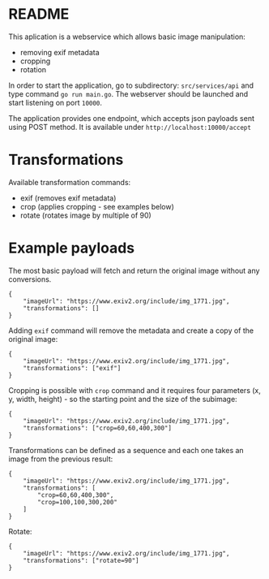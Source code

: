 # README

This aplication is a webservice which allows basic image manipulation:

- removing exif metadata
- cropping
- rotation

In order to start the application, go to subdirectory:
`src/services/api` and type command `go run main.go`. The webserver should be launched and start listening on port `10000`.

The application provides one endpoint, which accepts json payloads sent using POST method. It is available under `http://localhost:10000/accept`

# Transformations

Available transformation commands:

- exif (removes exif metadata)
- crop (applies cropping - see examples below)
- rotate (rotates image by multiple of 90)

# Example payloads

The most basic payload will fetch and return the original image without any conversions.

```
{
	"imageUrl": "https://www.exiv2.org/include/img_1771.jpg",
	"transformations": []
}
```

Adding `exif` command will remove the metadata and create a copy of the original image:

```
{
	"imageUrl": "https://www.exiv2.org/include/img_1771.jpg",
	"transformations": ["exif"]
}
```

Cropping is possible with `crop` command and it requires four parameters (x, y, width, height) - so the starting point and the size of the subimage:

```
{
	"imageUrl": "https://www.exiv2.org/include/img_1771.jpg",
	"transformations": ["crop=60,60,400,300"]
}
```

Transformations can be defined as a sequence and each one takes an image from the previous result:

```
{
	"imageUrl": "https://www.exiv2.org/include/img_1771.jpg",
	"transformations": [
        "crop=60,60,400,300",
        "crop=100,100,300,200"
    ]
}
```

Rotate:
```
{
	"imageUrl": "https://www.exiv2.org/include/img_1771.jpg",
	"transformations": ["rotate=90"]
}
```